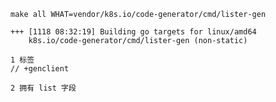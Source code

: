 
```shell
make all WHAT=vendor/k8s.io/code-generator/cmd/lister-gen
```

```shell
+++ [1118 08:32:19] Building go targets for linux/amd64
    k8s.io/code-generator/cmd/lister-gen (non-static)
```

```shell
1 标签
// +genclient

2 拥有 list 字段
```